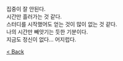 집중이 잘 안된다.  
시간만 흘러가는 것 같다.  
스터디를 시작했어도 얻는 것이 많이 없는 것 같다.   
나의 시간만 빼앗기는 듯한 기분이다.  
지금도 정신이 없다... 어지럽다.    

[< Back](https://git.io/JL704)  
